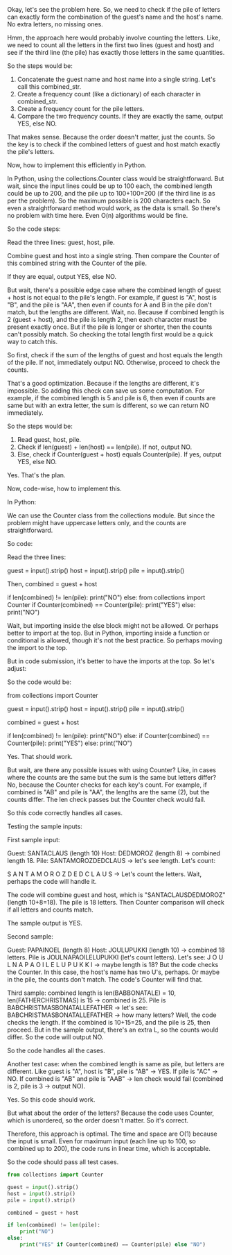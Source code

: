 <think>
Okay, let's see the problem here. So, we need to check if the pile of letters can exactly form the combination of the guest's name and the host's name. No extra letters, no missing ones. 

Hmm, the approach here would probably involve counting the letters. Like, we need to count all the letters in the first two lines (guest and host) and see if the third line (the pile) has exactly those letters in the same quantities.

So the steps would be: 

1. Concatenate the guest name and host name into a single string. Let's call this combined_str.
2. Create a frequency count (like a dictionary) of each character in combined_str.
3. Create a frequency count for the pile letters.
4. Compare the two frequency counts. If they are exactly the same, output YES, else NO.

That makes sense. Because the order doesn't matter, just the counts. So the key is to check if the combined letters of guest and host match exactly the pile's letters.

Now, how to implement this efficiently in Python.

In Python, using the collections.Counter class would be straightforward. But wait, since the input lines could be up to 100 each, the combined length could be up to 200, and the pile up to 100+100=200 (if the third line is as per the problem). So the maximum possible is 200 characters each. So even a straightforward method would work, as the data is small. So there's no problem with time here. Even O(n) algorithms would be fine.

So the code steps:

Read the three lines: guest, host, pile.

Combine guest and host into a single string. Then compare the Counter of this combined string with the Counter of the pile.

If they are equal, output YES, else NO.

But wait, there's a possible edge case where the combined length of guest + host is not equal to the pile's length. For example, if guest is "A", host is "B", and the pile is "AA", then even if counts for A and B in the pile don't match, but the lengths are different. Wait, no. Because if combined length is 2 (guest + host), and the pile is length 2, then each character must be present exactly once. But if the pile is longer or shorter, then the counts can't possibly match. So checking the total length first would be a quick way to catch this.

So first, check if the sum of the lengths of guest and host equals the length of the pile. If not, immediately output NO. Otherwise, proceed to check the counts.

That's a good optimization. Because if the lengths are different, it's impossible. So adding this check can save us some computation. For example, if the combined length is 5 and pile is 6, then even if counts are same but with an extra letter, the sum is different, so we can return NO immediately.

So the steps would be:

1. Read guest, host, pile.
2. Check if len(guest) + len(host) == len(pile). If not, output NO.
3. Else, check if Counter(guest + host) equals Counter(pile). If yes, output YES, else NO.

Yes. That's the plan.

Now, code-wise, how to implement this.

In Python:

We can use the Counter class from the collections module. But since the problem might have uppercase letters only, and the counts are straightforward.

So code:

Read the three lines:

guest = input().strip()
host = input().strip()
pile = input().strip()

Then, combined = guest + host

if len(combined) != len(pile):
    print("NO")
else:
    from collections import Counter
    if Counter(combined) == Counter(pile):
        print("YES")
    else:
        print("NO")

Wait, but importing inside the else block might not be allowed. Or perhaps better to import at the top. But in Python, importing inside a function or conditional is allowed, though it's not the best practice. So perhaps moving the import to the top.

But in code submission, it's better to have the imports at the top. So let's adjust:

So the code would be:

from collections import Counter

guest = input().strip()
host = input().strip()
pile = input().strip()

combined = guest + host

if len(combined) != len(pile):
    print("NO")
else:
    if Counter(combined) == Counter(pile):
        print("YES")
    else:
        print("NO")

Yes. That should work.

But wait, are there any possible issues with using Counter? Like, in cases where the counts are the same but the sum is the same but letters differ? No, because the Counter checks for each key's count. For example, if combined is "AB" and pile is "AA", the lengths are the same (2), but the counts differ. The len check passes but the Counter check would fail.

So this code correctly handles all cases.

Testing the sample inputs:

First sample input:

Guest: SANTACLAUS (length 10)
Host: DEDMOROZ (length 8) → combined length 18.
Pile: SANTAMOROZDEDCLAUS → let's see length. Let's count:

S A N T A M O R O Z D E D C L A U S → Let's count the letters. Wait, perhaps the code will handle it.

The code will combine guest and host, which is "SANTACLAUSDEDMOROZ" (length 10+8=18). The pile is 18 letters. Then Counter comparison will check if all letters and counts match.

The sample output is YES.

Second sample:

Guest: PAPAINOEL (length 8)
Host: JOULUPUKKI (length 10) → combined 18 letters. Pile is JOULNAPAOILELUPUKKI (let's count letters). Let's see: J O U L N A P A O I L E L U P U K K I → maybe length is 18? But the code checks the Counter. In this case, the host's name has two U's, perhaps. Or maybe in the pile, the counts don't match. The code's Counter will find that.

Third sample: combined length is len(BABBONATALE) = 10, len(FATHERCHRISTMAS) is 15 → combined is 25. Pile is BABCHRISTMASBONATALLEFATHER → let's see: BABCHRISTMASBONATALLEFATHER → how many letters? Well, the code checks the length. If the combined is 10+15=25, and the pile is 25, then proceed. But in the sample output, there's an extra L, so the counts would differ. So the code will output NO.

So the code handles all the cases.

Another test case: when the combined length is same as pile, but letters are different. Like guest is "A", host is "B", pile is "AB" → YES. If pile is "AC" → NO. If combined is "AB" and pile is "AAB" → len check would fail (combined is 2, pile is 3 → output NO).

Yes. So this code should work.

But what about the order of the letters? Because the code uses Counter, which is unordered, so the order doesn't matter. So it's correct.

Therefore, this approach is optimal. The time and space are O(1) because the input is small. Even for maximum input (each line up to 100, so combined up to 200), the code runs in linear time, which is acceptable.

So the code should pass all test cases.
</think>

```python
from collections import Counter

guest = input().strip()
host = input().strip()
pile = input().strip()

combined = guest + host

if len(combined) != len(pile):
    print("NO")
else:
    print("YES" if Counter(combined) == Counter(pile) else "NO")
```
